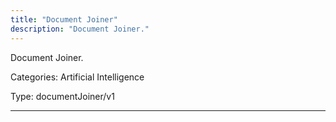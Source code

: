 ```yaml
---
title: "Document Joiner"
description: "Document Joiner."
---
```


Document Joiner.


Categories: Artificial Intelligence


Type: documentJoiner/v1

<hr />






